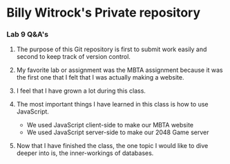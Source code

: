 # Billy Witrock's Private repository

### Lab 9 Q&A's

1. The purpose of this Git repository is first to submit work easily and second to keep track of version control.

2. My favorite lab or assignment was the MBTA assignment because it was the first one that I felt that I was actually making a website.

3. I feel that I have grown a lot during this class.

4. The  most important things I have learned in this class is how to use JavaScript.
    * We used JavaScript client-side to make our MBTA website
    * We used JavaScript server-side to make our 2048 Game server

5. Now that I have finished the class, the one topic I would like to dive deeper into is, the inner-workings of databases.
